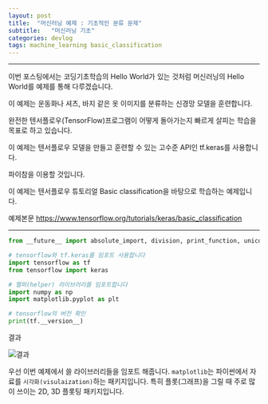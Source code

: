 ```yaml
---
layout: post
title:  "머신러닝 예제 : 기초적인 분류 문제"
subtitle:   "머신러닝 기초"
categories: devlog
tags: machine_learning basic_classification
---
```

---
이번 포스팅에서는 코딩기초학습의 Hello World가 있는 것처럼 머신러닝의 Hello World를 예제를 통해 다루겠습니다.

이 예제는 운동화나 셔츠, 바지 같은 옷 이미지를 분류하는 신경망 모델을 훈련합니다.

완전한 텐서플로우(TensorFlow)프로그램이 어떻게 돌아가는지 빠르게 살피는 학습을 목표로 하고 있습니다.

이 예제는 텐서플로우 모델을 만들고 훈련할 수 있는 고수준 API인 tf.keras를 사용합니다.

파이참을 이용할 것입니다.

이 예제는 텐서플로우 튜토리얼 Basic classification을 바탕으로 학습하는 예제입니다.

예제본문 <https://www.tensorflow.org/tutorials/keras/basic_classification>

---

~~~python
from __future__ import absolute_import, division, print_function, unicode_literals

# tensorflow와 tf.keras를 임포트 사용합니다
import tensorflow as tf
from tensorflow import keras

# 헬퍼(helper) 라이브러리를 임포트합니다
import numpy as np
import matplotlib.pyplot as plt

# tensorflow의 버전 확인
print(tf.__version__)
~~~
결과

![결과](https://drive.google.com/uc?id=1EXsUjGnJ-2CdqIxp67CaV5pX38YFl5Mq)

우선 이번 예제에서 쓸 라이브러리들을 임포트 해줍니다.
`matplotlib`는 파이썬에서 자료를 ``시각화(visulaization)``하는 패키지입니다.
특히 플롯(그래프)을 그릴 때 주로 많이 쓰이는 2D, 3D 플롯팅 패키지입니다.
